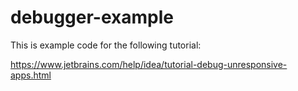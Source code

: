# debugger-example
This is example code for the following tutorial:

https://www.jetbrains.com/help/idea/tutorial-debug-unresponsive-apps.html
